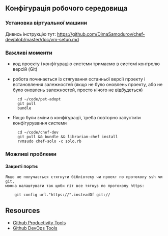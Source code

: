 ## Конфігурація робочого середовища


### Установка віртуальної машини

Дивись інструкцію тут: https://github.com/DimaSamodurov/chef-dev/blob/master/doc/vm-setup.md


### Важливі моменти

- код проекту і конфігурацію системи тримаємо в системі контролю версій (Git)
- робота починається із стягування останньої версії проекту і встановлення залежностей
 (якщо не було оновлень проекту, або не було оновлень залежностей, просто нічого не відбудеться)

        cd ~/code/pet-adopt
        git pull
        bundle

- Якщо були зміни в конфігурації, треба повторно запустити конфігурування системи

        cd ~/code/chef-dev
        git pull && bundle && librarian-chef install
        rvmsudo chef-solo -c solo.rb

### Можливі проблеми

#### Закриті порти:

    Якщо не получається стягнути бібліотеку чи проект по протоколу ssh чи git,
    можна налаштувати так щоби гіт все тягнув по протоколу https:

        git config url."https://".insteadOf git://


## Resources

- [Github Productivity Tools](https://github.com/showcases/productivity-tools)
- [Github DevOps Tools](https://github.com/showcases/devops-tools)
